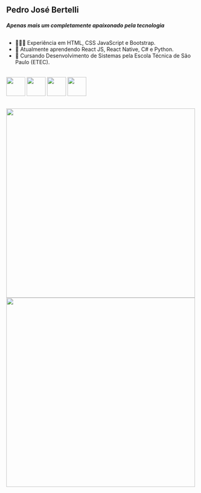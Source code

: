 ## Pedro José Bertelli
<i><h4>Apenas mais um completamente apaixonado pela tecnologia</h4></i>
##
- 👨🏻‍💻 Experiência em HTML, CSS JavaScript e Bootstrap.
- 🌱 Atualmente aprendendo React JS, React Native, C# e Python.
- 👯 Cursando Desenvolvimento de Sistemas pela Escola Técnica de São Paulo (ETEC).
<br>
<div>
  <img width="50px" src="https://cdn.jsdelivr.net/gh/devicons/devicon/icons/html5/html5-plain-wordmark.svg" />
  <img width="50px" src="https://cdn.jsdelivr.net/gh/devicons/devicon/icons/css3/css3-plain-wordmark.svg" />
  <img width="50px" src="https://cdn.jsdelivr.net/gh/devicons/devicon/icons/react/react-original.svg" />
  <img width="50px" src="https://cdn.jsdelivr.net/gh/devicons/devicon/icons/javascript/javascript-plain.svg" />
</div>

##

<div>
  <img width="500px" src="https://github-readme-stats.vercel.app/api?username=pedroberte&show_icons=true&theme=dark"/>
  <img width="500px" src="https://github-readme-stats.vercel.app/api/top-langs/?username=pedroberte&layout=compact&theme=dark"/>
</div>






